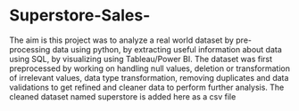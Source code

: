 # Superstore-Sales-
The aim is this project was to analyze a real world dataset by pre-processing data using python, by extracting useful information about data using SQL, by visualizing using Tableau/Power BI.
The dataset was first preprocessed by working on handling null values, deletion or transformation of irrelevant values, data type transformation, removing duplicates and data validations to get refined and cleaner data to perform further analysis. 
The cleaned dataset named superstore is added here as a csv file
